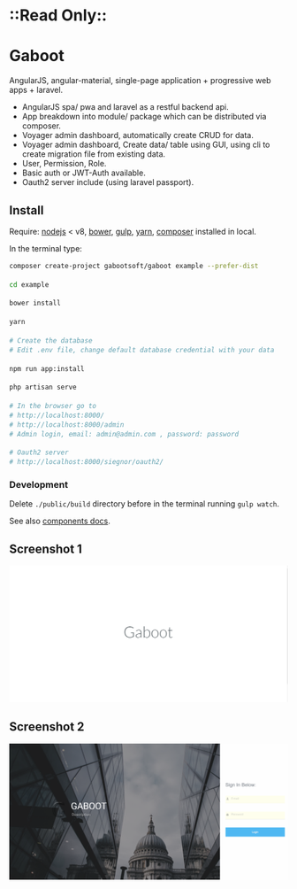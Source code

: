 # ::Read Only::

# Gaboot

AngularJS, angular-material, single-page application + progressive web apps + laravel.

- AngularJS spa/ pwa and laravel as a restful backend api.
- App breakdown into module/ package which can be distributed via composer.
- Voyager admin dashboard, automatically create CRUD for data.
- Voyager admin dashboard, Create data/ table using GUI, using cli to create migration file from existing data.
- User, Permission, Role.
- Basic auth or JWT-Auth available.
- Oauth2 server include (using laravel passport).


## Install

Require: [nodejs](https://nodejs.org/en/) < v8, [bower](https://bower.io/), [gulp](https://gulpjs.com/), [yarn](https://yarnpkg.com/en/), [composer](https://getcomposer.org/) installed in local.

In the terminal type:

```Bash
composer create-project gabootsoft/gaboot example --prefer-dist

cd example

bower install

yarn

# Create the database
# Edit .env file, change default database credential with your data

npm run app:install

php artisan serve

# In the browser go to
# http://localhost:8000/
# http://localhost:8000/admin
# Admin login, email: admin@admin.com , password: password

# Oauth2 server
# http://localhost:8000/siegnor/oauth2/
```

### Development

Delete `./public/build` directory before in the terminal running `gulp watch`.

See also [components docs](http://anonymoussc.github.io/software-engineering/2017/01/18/components-docs/).

## Screenshot 1

![Screenshot 1](https://raw.githubusercontent.com/7cdn/images/gh-pages/repo/gabootsoft/1500812902584screensave.png)

## Screenshot 2

![Screenshot 2](https://raw.githubusercontent.com/7cdn/images/gh-pages/repo/gabootsoft/1500831709189screensave.png)